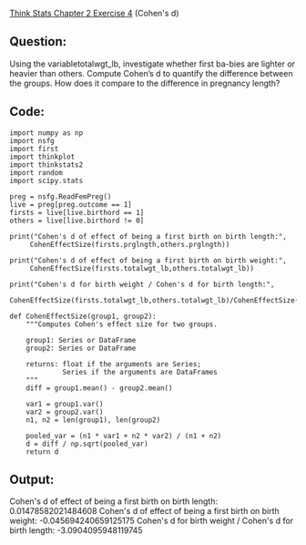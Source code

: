 [Think Stats Chapter 2 Exercise 4](http://greenteapress.com/thinkstats2/html/thinkstats2003.html#toc24) (Cohen's d)

**Question:**
---
Using the variabletotalwgt_lb, investigate whether first ba-bies are lighter or heavier than others. Compute Cohen’s d to quantify the difference  between  the  groups. How  does  it  compare  to  the  difference  in pregnancy length?



**Code:**
---
```{python}
import numpy as np
import nsfg
import first
import thinkplot
import thinkstats2
import random
import scipy.stats

preg = nsfg.ReadFemPreg()
live = preg[preg.outcome == 1]
firsts = live[live.birthord == 1]
others = live[live.birthord != 0]

print("Cohen's d of effect of being a first birth on birth length:",
     CohenEffectSize(firsts.prglngth,others.prglngth))

print("Cohen's d of effect of being a first birth on birth weight:",
     CohenEffectSize(firsts.totalwgt_lb,others.totalwgt_lb))

print("Cohen's d for birth weight / Cohen's d for birth length:",
     CohenEffectSize(firsts.totalwgt_lb,others.totalwgt_lb)/CohenEffectSize(firsts.prglngth,others.prglngth))

def CohenEffectSize(group1, group2):
    """Computes Cohen's effect size for two groups.
    
    group1: Series or DataFrame
    group2: Series or DataFrame
    
    returns: float if the arguments are Series;
             Series if the arguments are DataFrames
    """
    diff = group1.mean() - group2.mean()

    var1 = group1.var()
    var2 = group2.var()
    n1, n2 = len(group1), len(group2)

    pooled_var = (n1 * var1 + n2 * var2) / (n1 + n2)
    d = diff / np.sqrt(pooled_var)
    return d
```


**Output:**
---
Cohen's d of effect of being a first birth on birth length: 0.01478582021484608
Cohen's d of effect of being a first birth on birth weight: -0.045694240659125175
Cohen's d for birth weight / Cohen's d for birth length: -3.0904095948119745